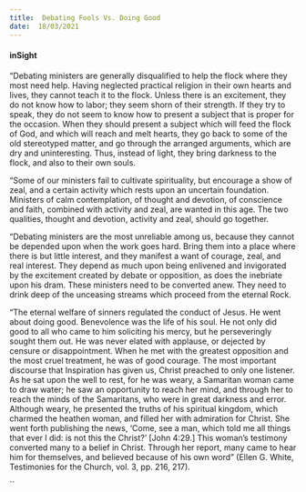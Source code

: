```yaml
---
title:  Debating Fools Vs. Doing Good
date:  18/03/2021
---
```


#### inSight

“Debating ministers are generally disqualified to help the flock where they most need help. Having neglected practical religion in their own hearts and lives, they cannot teach it to the flock. Unless there is an excitement, they do not know how to labor; they seem shorn of their strength. If they try to speak, they do not seem to know how to present a subject that is proper for the occasion. When they should present a subject which will feed the flock of God, and which will reach and melt hearts, they go back to some of the old stereotyped matter, and go through the arranged arguments, which are dry and uninteresting. Thus, instead of light, they bring darkness to the flock, and also to their own souls.

“Some of our ministers fail to cultivate spirituality, but encourage a show of zeal, and a certain activity which rests upon an uncertain foundation. Ministers of calm contemplation, of thought and devotion, of conscience and faith, combined with activity and zeal, are wanted in this age. The two qualities, thought and devotion, activity and zeal, should go together.

“Debating ministers are the most unreliable among us, because they cannot be depended upon when the work goes hard. Bring them into a place where there is but little interest, and they manifest a want of courage, zeal, and real interest. They depend as much upon being enlivened and invigorated by the excitement created by debate or opposition, as does the inebriate upon his dram. These ministers need to be converted anew. They need to drink deep of the unceasing streams which proceed from the eternal Rock.

“The eternal welfare of sinners regulated the conduct of Jesus. He went about doing good. Benevolence was the life of his soul. He not only did good to all who came to him soliciting his mercy, but he perseveringly sought them out. He was never elated with applause, or dejected by censure or disappointment. When he met with the greatest opposition and the most cruel treatment, he was of good courage. The most important discourse that Inspiration has given us, Christ preached to only one listener. As he sat upon the well to rest, for he was weary, a Samaritan woman came to draw water; he saw an opportunity to reach her mind, and through her to reach the minds of the Samaritans, who were in great darkness and error. Although weary, he presented the truths of his spiritual kingdom, which charmed the heathen woman, and filled her with admiration for Christ. She went forth publishing the news, ‘Come, see a man, which told me all things that ever I did: is not this the Christ?’ [John 4:29.] This woman’s testimony converted many to a belief in Christ. Through her report, many came to hear him for themselves, and believed because of his own word” (Ellen G. White, Testimonies for the Church, vol. 3, pp. 216, 217).

``